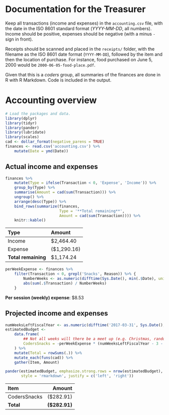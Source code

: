 Documentation for the Treasurer
===============================

Keep all transactions (income and expenses) in the `accounting.csv` file, with the date in the ISO 8601 standard format (*YYYY-MM-DD*, all numbers). Income should be positive, expenses should be negative (with a minus `-` sign in front).

Receipts should be scanned and placed in the `receipts/` folder, with the filename as the ISO 8601 date format (`YYYY-MM-DD`), followed by the item and then the location of purchase. For instance, food purchased on June 5, 2000 would be `2000-06-05-food-place.pdf`.

Given that this is a *coders* group, all summaries of the finances are done in R with R Markdown. Code is included in the output.

Accounting overview
===================

``` r
# Load the packages and data.
library(dplyr)
library(tidyr)
library(pander)
library(lubridate)
library(scales)
cad <- dollar_format(negative_parens = TRUE)
finances <- read.csv('accounting.csv') %>% 
    mutate(Date = ymd(Date))
```

Actual income and expenses
--------------------------

``` r
finances %>%
    mutate(Type = ifelse(Transaction < 0, 'Expense', 'Income')) %>%
    group_by(Type) %>%
    summarise(Amount = cad(sum(Transaction))) %>%
    ungroup() %>%
    arrange(desc(Type)) %>%
    bind_rows(summarize(finances,
                        Type = '**Total remaining**',
                        Amount = cad(sum(Transaction)))) %>%
    knitr::kable()
```

| Type                | Amount      |
|:--------------------|:------------|
| Income              | $2,464.40   |
| Expense             | ($1,290.16) |
| **Total remaining** | $1,174.24   |

``` r
perWeekExpense <- finances %>% 
    filter(Transaction < 0, grepl('Snacks', Reason)) %>% {
        NumberWeeks <- as.numeric(difftime(Sys.Date(), min(.$Date), units = 'weeks'))
        abs(sum(.$Transaction) / NumberWeeks)
    }
```

<!-- there are still 13.35 left in Luke's account -->
**Per session (weekly) expense**: $8.53

Projected income and expenses
-----------------------------

``` r
numWeeksLeftFiscalYear <- as.numeric(difftime('2017-03-31', Sys.Date(), units = 'weeks'))
estimatedBudget <- 
    data.frame(
        ## Not all weeks will there be a meet up (e.g. Christmas, random weeks).
        CodersSnacks = -perWeekExpense * (numWeeksLeftFiscalYear - 3 - 2)
    ) %>%
    mutate(Total = rowSums(.)) %>%
    mutate_each(funs(cad)) %>% 
    gather(Item, Amount)

pander(estimatedBudget, emphasize.strong.rows = nrow(estimatedBudget), 
       style = 'rmarkdown', justify = c('left', 'right'))
```

| Item         |         Amount|
|:-------------|--------------:|
| CodersSnacks |      ($282.91)|
| **Total**    |  **($282.91)**|
